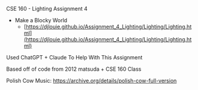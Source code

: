 CSE 160 - Lighting Assignment 4

* Make a Blocky World
    * [https://djlouie.github.io/Assignment_4_Lighting/Lighting/Lighting.html](https://djlouie.github.io/Assignment_4_Lighting/Lighting/Lighting.html)


Used ChatGPT + Claude To Help With This Assignment

Based off of code from 2012 matsuda + CSE 160 Class

Polish Cow Music:
https://archive.org/details/polish-cow-full-version 